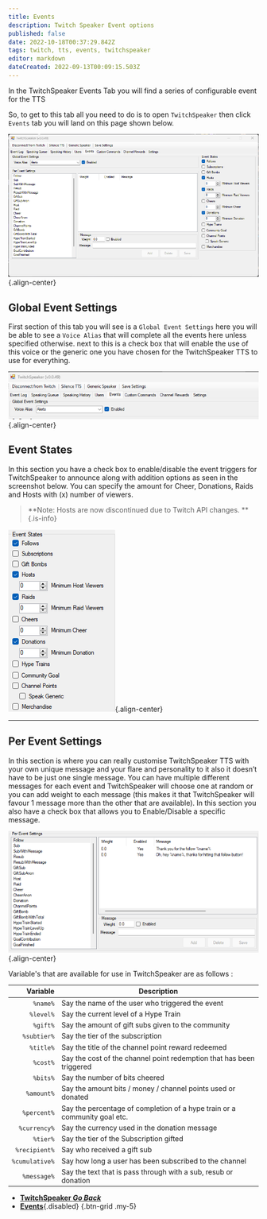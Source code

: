 ```yaml
---
title: Events
description: Twitch Speaker Event options 
published: false
date: 2022-10-18T00:37:29.842Z
tags: twitch, tts, events, twitchspeaker
editor: markdown
dateCreated: 2022-09-13T00:09:15.503Z
---
```


In the TwitchSpeaker Events Tab you will find a series of configurable event for the TTS 

So, to get to this tab all you need to do is to open `TwitchSpeaker` then click `Events` tab you will land on this page shown below.

![events-tab-overview.png](/twitchspeaker/tabs/events/events-tab-overview.png){.align-center}

## Global Event Settings

First section of this tab you will see is a `Global Event Settings` here you will be able to see a `Voice Alias` that will complete all the events here unless specified otherwise. next to this is a check box that will enable the use of this voice or the generic one you have chosen for the TwitchSpeaker TTS to use for everything.

![global-event-voice.png](/twitchspeaker/tabs/events/global-event-voice.png){.align-center}

## Event States

In this section you have a check box to enable/disable the event triggers for TwitchSpeaker to announce along with addition options as seen in the screenshot below. You can specify the amount for Cheer, Donations, Raids and Hosts with (x) number of viewers. 

> **Note: Hosts are now discontinued due to Twitch API changes. **
{.is-info}


![event-states.png](/twitchspeaker/tabs/events/event-states.png){.align-center}
***

## Per Event Settings

In this section is where you can really customise TwitchSpeaker TTS with your own unique message and your flare and personality to it also it doesn’t have to be just one single message. You can have multiple different messages for each event and TwitchSpeaker will choose one at random or you can add weight to each message (this makes it that TwitchSpeaker will favour 1 message more than the other that are available). In this section you also have a check box that allows you to Enable/Disable a specific message.

![per-event-settings.png](/twitchspeaker/tabs/events/per-event-settings.png){.align-center}

Variable's that are available for use in TwitchSpeaker are as follows :

  | Variable | Description |
  |   ---:|-------------|
  | `%name%` | Say the name of the user who triggered the event |
  | `%level%` | Say the current level of a Hype Train |
  | `%gift%` | Say the amount of gift subs given to the community |
  | `%subtier%` | Say the tier of the subscription |
  | `%title%` | Say the title of the channel point reward redeemed |
  | `%cost%` | Say the cost of the channel point redemption that has been triggered |
  | `%bits%` | Say the number of bits cheered |
  | `%amount%` | Say the amount bits / money / channel points used or donated |
  | `%percent%` | Say the percentage of completion of a hype train or a community goal etc. |
  | `%currency%` | Say the currency used in the donation message |
  | `%tier%` | Say the tier of the Subscription gifted |
  | `%recipient%` | Say who received a gift sub |
  | `%cumulative%` | Say how long a user has been subscribed to the channel |
  | `%message%` | Say the text that is pass through with a sub, resub or donation |



- [<i class="mdi mdi-chevron-left"></i>**TwitchSpeaker *Go Back***](/en/TwitchSpeaker)
- [<i class="mdi mdi-clock mdi-flip-h text--twitch"></i>**Events**](/en/TwitchSpeaker/Tabs/Events){.disabled}
{.btn-grid .my-5}

